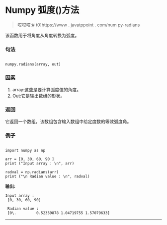 # Numpy 弧度()方法

> 哎哎哎:# t0]https://www . javatppoint . com/num py-radians

该函数用于将角度从角度转换为弧度。

### 句法

```

numpy.radians(array, out)

```

### 因素

1.  array:这些是要计算弧度值的角度。
2.  Out:它是输出数组的形状。

### 返回

它返回一个数组，该数组包含输入数组中给定度数的等效弧度角。

### 例子

```

import numpy as np 

arr = [0, 30, 60, 90 ] 
print ("Input array : \n", arr) 

radval = np.radians(arr) 
print ("\n Radian value : \n", radval) 

```

**输出:**

```
Input array : 
 [0, 30, 60, 90]

 Radian value : 
 [0\.         0.52359878 1.04719755 1.57079633]

```

* * *